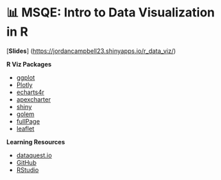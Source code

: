 #  :bar_chart: MSQE: Intro to Data Visualization in R


[**Slides**] (https://jordancampbell23.shinyapps.io/r_data_viz/)

**R Viz Packages**
 - [ggplot](https://ggplot2.tidyverse.org/)
 - [Plotly](https://plotly.com/)
 - [echarts4r](https://echarts4r.john-coene.com/index.html)
 - [apexcharter](https://dreamrs.github.io/apexcharter/index.html)
 - [shiny](https://shiny.rstudio.com/)
 - [golem](https://thinkr-open.github.io/golem/)
 - [fullPage](https://fullpage.rinterface.com/)
 - [leaflet](https://rstudio.github.io/leaflet/)



**Learning Resources**
 - [dataquest.io](https://www.dataquest.io/)
 - [GitHub](https://github.com/)
 - [RStudio](https://education.rstudio.com/learn/beginner/)
